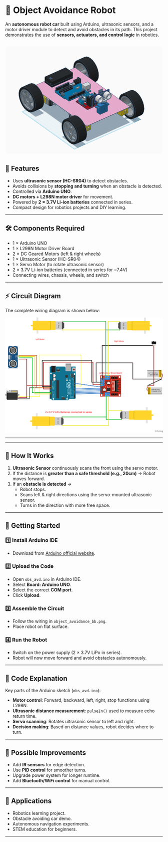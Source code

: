 # 🤖 Object Avoidance Robot

An **autonomous robot car** built using Arduino, ultrasonic sensors, and a motor driver module to detect and avoid obstacles in its path. This project demonstrates the use of **sensors, actuators, and control logic** in robotics.

![3D-model](object_avdrobot.png)
---

## 📌 Features
- Uses **ultrasonic sensor (HC-SR04)** to detect obstacles.  
- Avoids collisions by **stopping and turning** when an obstacle is detected.  
- Controlled via **Arduino UNO**.  
- **DC motors + L298N motor driver** for movement.  
- Powered by **2 × 3.7V Li-ion batteries** connected in series.  
- Compact design for robotics projects and DIY learning.  

---

## 🛠️ Components Required
- 1 × Arduino UNO  
- 1 × L298N Motor Driver Board  
- 2 × DC Geared Motors (left & right wheels)  
- 1 × Ultrasonic Sensor (HC-SR04)  
- 1 × Servo Motor (to rotate ultrasonic sensor)  
- 2 × 3.7V Li-ion batteries (connected in series for ~7.4V)  
- Connecting wires, chassis, wheels, and switch  

---

## ⚡ Circuit Diagram
The complete wiring diagram is shown below:

![Circuit Diagram](object_avoidance_bb.png)

---


---

## 🔧 How It Works
1. **Ultrasonic Sensor** continuously scans the front using the servo motor.  
2. If the distance is **greater than a safe threshold (e.g., 20cm)** → Robot moves forward.  
3. If an **obstacle is detected** →  
   - Robot stops.  
   - Scans left & right directions using the servo-mounted ultrasonic sensor.  
   - Turns in the direction with more free space.  

---

## 🚀 Getting Started

### 1️⃣ Install Arduino IDE
- Download from [Arduino official website](https://www.arduino.cc/en/software).  

### 2️⃣ Upload the Code
- Open `obs_avd.ino` in Arduino IDE.  
- Select **Board: Arduino UNO**.  
- Select the correct **COM port**.  
- Click **Upload**.  

### 3️⃣ Assemble the Circuit
- Follow the wiring in `object_avoidance_bb.png`.  
- Place robot on flat surface.  

### 4️⃣ Run the Robot
- Switch on the power supply (2 × 3.7V LiPo in series).  
- Robot will now move forward and avoid obstacles autonomously.  

---

## 📜 Code Explanation
Key parts of the Arduino sketch (`obs_avd.ino`):  

- **Motor control**: Forward, backward, left, right, stop functions using L298N.  
- **Ultrasonic distance measurement**: `pulseIn()` used to measure echo return time.  
- **Servo scanning**: Rotates ultrasonic sensor to left and right.  
- **Decision making**: Based on distance values, robot decides where to turn.  

---

## 🧩 Possible Improvements
- Add **IR sensors** for edge detection.  
- Use **PID control** for smoother turns.  
- Upgrade power system for longer runtime.  
- Add **Bluetooth/WiFi control** for manual control.

---

## 🎯 Applications
- Robotics learning project.  
- Obstacle avoiding car demo.  
- Autonomous navigation experiments.  
- STEM education for beginners.  

---
